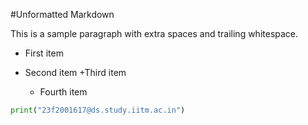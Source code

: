 #Unformatted Markdown

This is a sample paragraph with extra spaces and trailing whitespace.

- First item
- Second item
  +Third item

  - Fourth item

```py
print("23f2001617@ds.study.iitm.ac.in")

```
